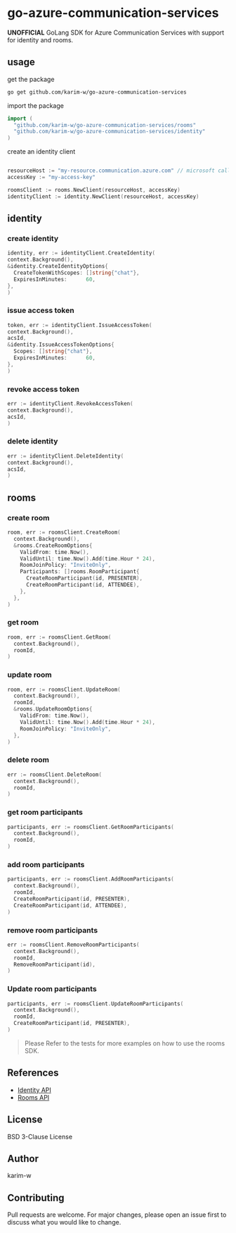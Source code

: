 # go-azure-communication-services

**UNOFFICIAL** GoLang SDK for Azure Communication Services
with support for identity and rooms.

## usage

get the package

```bash
go get github.com/karim-w/go-azure-communication-services
```

import the package

```go
import (
  "github.com/karim-w/go-azure-communication-services/rooms"
  "github.com/karim-w/go-azure-communication-services/identity"
)
```

create an identity client

```go

resourceHost := "my-resource.communication.azure.com" // microsoft calls this endpoint
accessKey := "my-access-key"

roomsClient := rooms.NewClient(resourceHost, accessKey)
identityClient := identity.NewClient(resourceHost, accessKey)
```

## identity

### create identity

```go
identity, err := identityClient.CreateIdentity(
context.Background(),
&identity.CreateIdentityOptions{
  CreateTokenWithScopes: []string{"chat"},
  ExpiresInMinutes:      60,
},
)
```

### issue access token

```go
token, err := identityClient.IssueAccessToken(
context.Background(),
acsId,
&identity.IssueAccessTokenOptions{
  Scopes: []string{"chat"},
  ExpiresInMinutes:      60,
},
)
```

### revoke access token

```go
err := identityClient.RevokeAccessToken(
context.Background(),
acsId,
)
```

### delete identity

```go
err := identityClient.DeleteIdentity(
context.Background(),
acsId,
)
```

## rooms

### create room

```go
room, err := roomsClient.CreateRoom(
  context.Background(),
  &rooms.CreateRoomOptions{
    ValidFrom: time.Now(),
    ValidUntil: time.Now().Add(time.Hour * 24),
    RoomJoinPolicy: "InviteOnly",
    Participants: []rooms.RoomParticipant{
      CreateRoomParticipant(id, PRESENTER),
      CreateRoomParticipant(id, ATTENDEE),
    },
  },
)
```

### get room

```go
room, err := roomsClient.GetRoom(
  context.Background(),
  roomId,
)
```

### update room

```go
room, err := roomsClient.UpdateRoom(
  context.Background(),
  roomId,
  &rooms.UpdateRoomOptions{
    ValidFrom: time.Now(),
    ValidUntil: time.Now().Add(time.Hour * 24),
    RoomJoinPolicy: "InviteOnly",
  },
)
```

### delete room

```go
err := roomsClient.DeleteRoom(
  context.Background(),
  roomId,
)
```

### get room participants

```go
participants, err := roomsClient.GetRoomParticipants(
  context.Background(),
  roomId,
)
```

### add room participants

```go
participants, err := roomsClient.AddRoomParticipants(
  context.Background(),
  roomId,
  CreateRoomParticipant(id, PRESENTER),
  CreateRoomParticipant(id, ATTENDEE),
)
```

### remove room participants

```go
err := roomsClient.RemoveRoomParticipants(
  context.Background(),
  roomId,
  RemoveRoomParticipant(id),
)
```

### Update room participants

```go
participants, err := roomsClient.UpdateRoomParticipants(
  context.Background(),
  roomId,
  CreateRoomParticipant(id, PRESENTER),
)
```

> Please Refer to the tests for more examples on how to use the rooms SDK.

## References

- [Identity API](https://learn.microsoft.com/en-us/rest/api/communication/communication-identity)
- [Rooms API](https://learn.microsoft.com/en-us/rest/api/communication/rooms)

## License

BSD 3-Clause License

## Author

karim-w

## Contributing

Pull requests are welcome. For major changes, please open an issue first to discuss what you would like to change.
